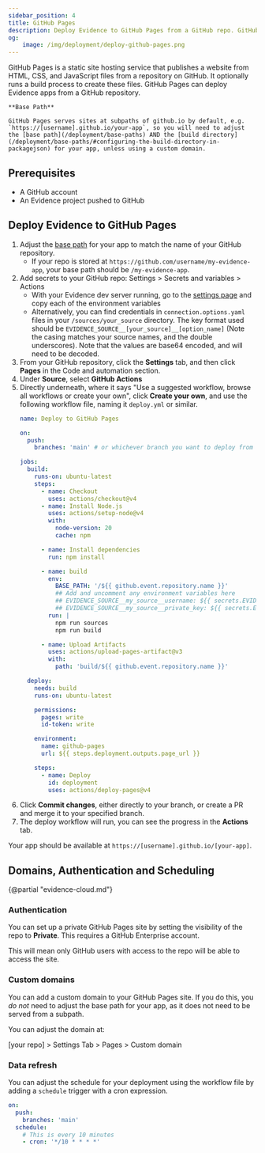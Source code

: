 ```yaml
---
sidebar_position: 4
title: GitHub Pages
description: Deploy Evidence to GitHub Pages from a GitHub repo. GitHub Pages can be private to your org, support custom domains, and using Actions for data refresh.
og:
    image: /img/deployment/deploy-github-pages.png
---
```


GitHub Pages is a static site hosting service that publishes a website from HTML, CSS, and JavaScript files from a repository on GitHub. It optionally runs a build process to create these files. GitHub Pages can deploy Evidence apps from a GitHub repository.

<Alert status="warning">

    **Base Path**

    GitHub Pages serves sites at subpaths of github.io by default, e.g. `https://[username].github.io/your-app`, so you will need to adjust the [base path](/deployment/base-paths) AND the [build directory](/deployment/base-paths/#configuring-the-build-directory-in-packagejson) for your app, unless using a custom domain.
</Alert>

## Prerequisites

- A GitHub account
- An Evidence project pushed to GitHub

## Deploy Evidence to GitHub Pages

1. Adjust the [base path](/deployment/base-paths) for your app to match the name of your GitHub repository. 
    - If your repo is stored at `https://github.com/username/my-evidence-app`, your base path should be `/my-evidence-app`.
1. Add secrets to your GitHub repo: Settings > Secrets and variables > Actions
    - With your Evidence dev server running, go to the <a href=http://localhost:3000/settings#deploy target="_blank" class="markdown">settings page</a> and copy each of the environment variables
    - Alternatively, you can find credentials in `connection.options.yaml` files in your `/sources/your_source` directory. The key format used should be `EVIDENCE_SOURCE__[your_source]__[option_name]` (Note the casing matches your source names, and the double underscores). Note that the values are base64 encoded, and will need to be decoded.
1. From your GitHub repository, click the **Settings** tab, and then click **Pages** in the Code and automation section.
1. Under **Source**, select **GitHub Actions**
1. Directly underneath, where it says "Use a suggested workflow, browse all workflows or create your own", click **Create your own**, and use the following workflow file, naming it `deploy.yml` or similar. 
    ```yaml
    name: Deploy to GitHub Pages

    on:
      push:
        branches: 'main' # or whichever branch you want to deploy from

    jobs:
      build:
        runs-on: ubuntu-latest
        steps:
          - name: Checkout
            uses: actions/checkout@v4
          - name: Install Node.js
            uses: actions/setup-node@v4
            with:
              node-version: 20
              cache: npm

          - name: Install dependencies
            run: npm install

          - name: build
            env:
              BASE_PATH: '/${{ github.event.repository.name }}'
              ## Add and uncomment any environment variables here
              ## EVIDENCE_SOURCE__my_source__username: ${{ secrets.EVIDENCE_SOURCE__MY_SOURCE__USERNAME }}
              ## EVIDENCE_SOURCE__my_source__private_key: ${{ secrets.EVIDENCE_SOURCE__MY_SOURCE__PRIVATE_KEY }}
            run: |
              npm run sources
              npm run build

          - name: Upload Artifacts
            uses: actions/upload-pages-artifact@v3
            with:
              path: 'build/${{ github.event.repository.name }}'

      deploy:
        needs: build
        runs-on: ubuntu-latest

        permissions:
          pages: write
          id-token: write

        environment:
          name: github-pages
          url: ${{ steps.deployment.outputs.page_url }}

        steps:
          - name: Deploy
            id: deployment
            uses: actions/deploy-pages@v4
    ```
1. Click **Commit changes**, either directly to your branch, or create a PR and merge it to your specified branch.
1. The deploy workflow will run, you can see the progress in the **Actions** tab.

Your app should be available at `https://[username].github.io/[your-app]`.

## Domains, Authentication and Scheduling

{@partial "evidence-cloud.md"}

### Authentication

You can set up a private GitHub Pages site by setting the visibility of the repo to **Private**. This requires a GitHub Enterprise account.

This will mean only GitHub users with access to the repo will be able to access the site.

### Custom domains

You can add a custom domain to your GitHub Pages site. If you do this, you _do not_ need to adjust the base path for your app, as it does not need to be served from a subpath.

You can adjust the domain at:

[your repo] > Settings Tab > Pages > Custom domain

### Data refresh

You can adjust the schedule for your deployment using the workflow file by adding a `schedule` trigger with a cron expression.

```yaml
on:
  push:
    branches: 'main'
  schedule:
    # This is every 10 minutes
    - cron: '*/10 * * * *' 
```
